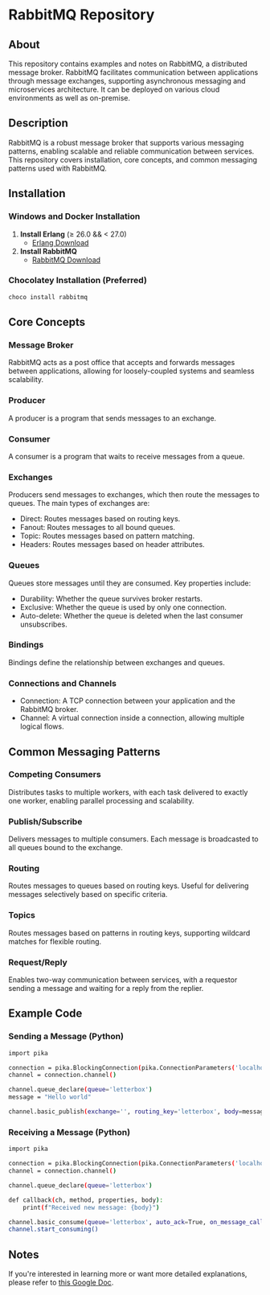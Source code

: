 # RabbitMQ Repository

## About

This repository contains examples and notes on RabbitMQ, a distributed message broker. RabbitMQ facilitates communication between applications through message exchanges, supporting asynchronous messaging and microservices architecture. It can be deployed on various cloud environments as well as on-premise.

## Description

RabbitMQ is a robust message broker that supports various messaging patterns, enabling scalable and reliable communication between services. This repository covers installation, core concepts, and common messaging patterns used with RabbitMQ.

## Installation

### Windows and Docker Installation

1. **Install Erlang** (≥ 26.0 && < 27.0)
   - [Erlang Download](https://erlang.org/download/otp_versions_tree.html)
2. **Install RabbitMQ**
   - [RabbitMQ Download](https://github.com/rabbitmq/rabbitmq-server/releases/download/v3.13.3/rabbitmq-server-3.13.3.exe)

### Chocolatey Installation (Preferred)

```sh
choco install rabbitmq
```

## Core Concepts

### Message Broker
RabbitMQ acts as a post office that accepts and forwards messages between applications, allowing for loosely-coupled systems and seamless scalability.

### Producer
A producer is a program that sends messages to an exchange.

### Consumer
A consumer is a program that waits to receive messages from a queue.

### Exchanges
Producers send messages to exchanges, which then route the messages to queues. The main types of exchanges are:
- Direct: Routes messages based on routing keys.
- Fanout: Routes messages to all bound queues.
- Topic: Routes messages based on pattern matching.
- Headers: Routes messages based on header attributes.

### Queues
Queues store messages until they are consumed. Key properties include:
- Durability: Whether the queue survives broker restarts.
- Exclusive: Whether the queue is used by only one connection.
- Auto-delete: Whether the queue is deleted when the last consumer unsubscribes.

### Bindings
Bindings define the relationship between exchanges and queues.

### Connections and Channels
- Connection: A TCP connection between your application and the RabbitMQ broker.
- Channel: A virtual connection inside a connection, allowing multiple logical flows.

## Common Messaging Patterns

### Competing Consumers
Distributes tasks to multiple workers, with each task delivered to exactly one worker, enabling parallel processing and scalability.

### Publish/Subscribe
Delivers messages to multiple consumers. Each message is broadcasted to all queues bound to the exchange.

### Routing
Routes messages to queues based on routing keys. Useful for delivering messages selectively based on specific criteria.

### Topics
Routes messages based on patterns in routing keys, supporting wildcard matches for flexible routing.

### Request/Reply
Enables two-way communication between services, with a requestor sending a message and waiting for a reply from the replier.

## Example Code

### Sending a Message (Python)
```sh
import pika

connection = pika.BlockingConnection(pika.ConnectionParameters('localhost'))
channel = connection.channel()

channel.queue_declare(queue='letterbox')
message = "Hello world"

channel.basic_publish(exchange='', routing_key='letterbox', body=message)
```

### Receiving a Message (Python)
```sh
import pika

connection = pika.BlockingConnection(pika.ConnectionParameters('localhost'))
channel = connection.channel()

channel.queue_declare(queue='letterbox')

def callback(ch, method, properties, body):
    print(f"Received new message: {body}")

channel.basic_consume(queue='letterbox', auto_ack=True, on_message_callback=callback)
channel.start_consuming()
```

## Notes
If you're interested in learning more or want more detailed explanations, please refer to [this Google Doc](https://docs.google.com/document/d/1nyqWjwtteHgaWfPvPUkoTdk0CyLFYVVjTEfRCv_BpLM/edit?usp=sharing).


